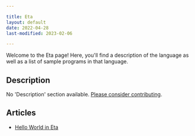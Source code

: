 ```yaml
---

title: Eta
layout: default
date: 2022-04-28
last-modified: 2023-02-06

---
```


Welcome to the Eta page! Here, you'll find a description of the language as well as a list of sample programs in that language.

## Description

No 'Description' section available. [Please consider contributing](https://github.com/TheRenegadeCoder/sample-programs-website).

## Articles

- [Hello World in Eta](https://sampleprograms.io/projects/hello-world/eta)